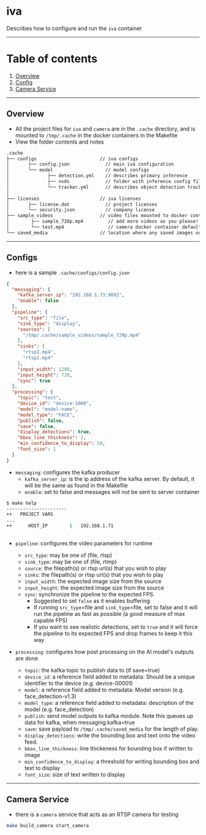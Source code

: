 
# iva

Describes how to configure and run the `iva` container 

---


# Table of contents

1. [Overview](#Overview)
2. [Config](#Configs)
3. [Camera Service](#Camera-Service)

---

<a name="Overview"></a>
## Overview


- All the project files for `iva` and `camera` are in the `.cache` directory, and is mounted to `/tmp/.cache` in the docker containers in the Makefile
- View the folder contents and notes
```bash
.cache
├── configs                       // iva configs
│       ├── config.json             // main iva configuration
│       └── model                   // model configs
│              ├── detection.yml    // describes primary inference
│              ├── nvds             // folder with inference config file 
│              └── tracker.yml      // describes object detection tracker
│
├── licenses                      // iva licenses
│       ├── license.dat             // project licenses
│       └── security.json           // company license 
├── sample_videos                 // video files mounted to docker containers (iva, camera)
│        ├── sample_720p.mp4         // add more videos as you please!
│        └── test.mp4                // camera docker container default video file
└── saved_media                   // location where any saved images or payloads are stored   
```


---

<a name="Configs"></a>
## Configs

- here is a sample `.cache/configs/config.json`

```json
{
  "messaging": {
    "kafka_server_ip": "192.168.1.73:9092",
    "enable": false
  },
  "pipeline": {
    "src_type": "file",
    "sink_type": "display",
    "sources": [
      "/tmp/.cache/sample_videos/sample_720p.mp4"
    ],
    "sinks": [
      "rtsp1.mp4",
      "rtsp2.mp4"
    ],
    "input_width": 1280,
    "input_height": 720,
    "sync": true
  },
  "processing": {
    "topic": "test",
    "device_id": "device-1000",
    "model": "model-name",
    "model_type": "FACE",
    "publish": false,
    "save": false,
    "display_detections": true,
    "bbox_line_thickness": 2,
    "min_confidence_to_display": 50,
    "font_size": 1
  }
}

```

- `messaging`: configures the kafka producer
  - `kafka_server_ip`: is the ip address of the kafka server.  By default, it will be the same as found in the Makefile
  - `enable`: set to false and messages will not be sent to server container
```bash
$ make help
----------------------
++   PROJECT VARS
...
++      HOST_IP        |   192.168.1.71
 
```

- `pipeline`: configures the video parameters for runtime
  - `src_type`: may be one of (file, rtsp)
  - `sink_type`: may be one of (file, rtmp)
  - `source`: the filepath(s) or rtsp url(s) that you wish to play
  - `sinks`: the filepath(s) or rtsp url(s) that you wish to play
  - `input_width`: the expected image size from the source
  - `input_height`: the expected image size from the source
  - `sync`: synchronize the pipeline to the expected FPS.  
    - Suggested to set `false` as it enables buffering
    - If running `src_type`=file and `sink_type`=file, set to false and it will run the pipeline as fast as possible (a good measure of max capable FPS)
    - If you want to see realistic detections, set to `true` and it will force the pipeline to its expected FPS and drop frames to keep it this way

- `processing`: configures how post processing on the AI model's outputs are done
  - `topic`: the kafka topic to publish data to (if save=true)
  - `device_id`: a reference field added to metadata:  Should be a unique identifier to the device (e.g. device-00001)
  - `model`: a reference field added to metadata: Model version (e.g. face_detection-v1.3)
  - `model_type`: a reference field added to metadata: description of the model (e.g. face_detection)
  - `publish`: send model outputs to kafka module.  Note this queues up data for kafka, when messaging.kafka=true
  - `save`: save payload to `/tmp/.cache/saved_media` for the length of play.
  - `display_detections`: write the bounding box and text onto the video feed.
  - `bbox_line_thickness`: line thickeness for bounding box if written to image
  - `min_confidence_to_display`: a threshold for writing bounding box and text to display
  - `font_size`: size of text written to display

---

<a name="Camera-Service"></a>
## Camera Service

- there is a `camera` service that acts as an RTSP camera for testing
```bash
make build_camera start_camera
 
```



